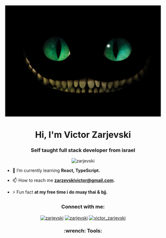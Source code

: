 ![cat](https://github.com/Zarjevski/Zarjevski/blob/main/wallpaperflare.com_wallpaper.jpg)

<h1 align="center">Hi, I'm Victor Zarjevski</h1>
<h3 align="center">Self taught full stack developer from israel</h3>

<p align="center"> <img src="https://komarev.com/ghpvc/?username=zarjevski&label=Profile%20views&color=0e75b6&style=flat" alt="zarjevski" /> </p>

- 🌱 I’m currently learning **React, TypeScript.**

- 📫 How to reach me **zarzevskivictor@gmail.com.**

- ⚡ Fun fact **at my free time i do muay thai & bjj.**

<h3 align="center">Connect with me:</h3>
<p align="center">
<a href="https://linkedin.com/in/zarjevski" target="blank"><img align="center" src="https://raw.githubusercontent.com/rahuldkjain/github-profile-readme-generator/master/src/images/icons/Social/linked-in-alt.svg" alt="zarjevski" height="30" width="40" /></a>
<a href="https://fb.com/zarjevski" target="blank"><img align="center" src="https://raw.githubusercontent.com/rahuldkjain/github-profile-readme-generator/master/src/images/icons/Social/facebook.svg" alt="zarjevski" height="30" width="40" /></a>
<a href="https://instagram.com/victor_zarjevski" target="blank"><img align="center" src="https://raw.githubusercontent.com/rahuldkjain/github-profile-readme-generator/master/src/images/icons/Social/instagram.svg" alt="victor_zarjevski" height="30" width="40" /></a>
</p>

<h3 align="center">:wrench: Tools:</h3>
<p align="center"
[![My Skills](https://skills.thijs.gg/icons?i=html,css,js,react,nodejs,mongodb,figma,&theme=dark)](https://skills.thijs.gg)
[![Top Langs](https://github-readme-stats.vercel.app/api/top-langs/?username=Zarjevski&layout=compact&theme=synthwave)](https://github.com/anuraghazra/github-readme-stats)
</p>




